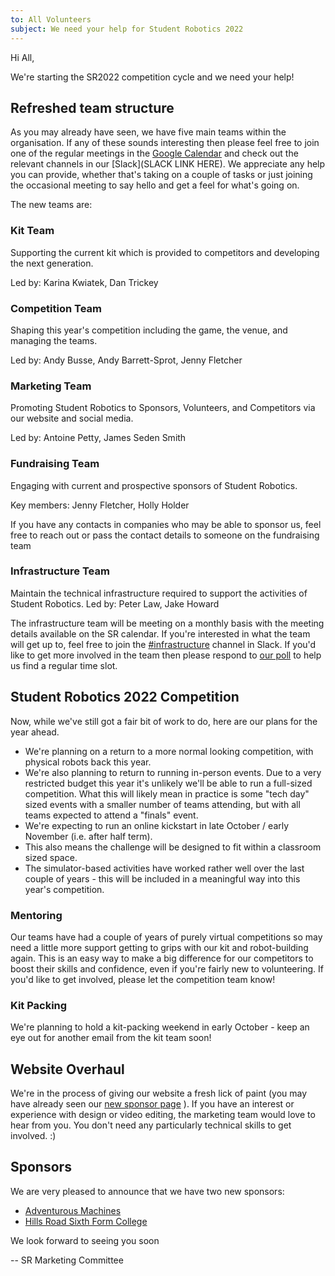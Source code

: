 ```yaml
---
to: All Volunteers
subject: We need your help for Student Robotics 2022
---
```


Hi All,

We're starting the SR2022 competition cycle and we need your help!

## Refreshed team structure

As you may already have seen, we have five main teams within the organisation. If any of these sounds interesting then please feel free to join one of the regular meetings in the [Google Calendar](https://calendar.google.com/calendar/embed?src=studentrobotics.org_oqdjasvpps8smo0d5nte417rak%40group.calendar.google.com&ctz=Europe%2FLondon)
and check out the relevant channels in our [Slack](SLACK LINK HERE).
We appreciate any help you can provide, whether that's taking on a couple of tasks or just joining the occasional meeting to say hello and get a feel for what's going on.

The new teams are:

### Kit Team

Supporting the current kit which is provided to competitors and developing the next generation.

Led by: Karina Kwiatek, Dan Trickey

### Competition Team

Shaping this year's competition including the game, the venue, and managing the teams.

Led by: Andy Busse, Andy Barrett-Sprot, Jenny Fletcher

### Marketing Team

Promoting Student Robotics to Sponsors, Volunteers, and Competitors via our website and social media.

Led by: Antoine Petty, James Seden Smith

### Fundraising Team

Engaging with current and prospective sponsors of Student Robotics.

Key members: Jenny Fletcher, Holly Holder

If you have any contacts in companies who may be able to sponsor us, feel free to reach out or pass the contact details to someone on the fundraising team

### Infrastructure Team

Maintain the technical infrastructure required to support the activities of Student Robotics.
Led by: Peter Law, Jake Howard

The infrastructure team will be meeting on a monthly basis with the meeting details available on the SR calendar. If you're interested in what the team will get up to, feel free to join the [#infrastructure](https://studentrobotics.slack.com/archives/C02BXUAK33M) channel in Slack. If you'd like to get more involved in the team then please respond to [our poll](https://doodle.com/poll/ncivi35z5wxm2qbn) to help us find a regular time slot.

## Student Robotics 2022 Competition

Now, while we've still got a fair bit of work to do, here are our plans for the year ahead.
* We're planning on a return to a more normal looking competition, with physical robots back this year.
* We're also planning to return to running in-person events. Due to a very restricted budget this year it's unlikely we'll be able to run a full-sized competition. What this will likely mean in practice is some "tech day" sized events with a smaller number of teams attending, but with all teams expected to attend a "finals" event.
* We're expecting to run an online kickstart in late October / early November (i.e. after half term).
* This also means the challenge will be designed to fit within a classroom sized space.
* The simulator-based activities have worked rather well over the last couple of years - this will be included in a meaningful way into this year's competition.

### Mentoring

Our teams have had a couple of years of purely virtual competitions so may need a little more support getting to grips with our kit and robot-building again.
This is an easy way to make a big difference for our competitors to boost their skills and confidence, even if you're fairly new to volunteering.
If you'd like to get involved, please let the competition team know!

### Kit Packing

We're planning to hold a kit-packing weekend in early October - keep an eye out for another email from the kit team soon!

## Website Overhaul

We're in the process of giving our website a fresh lick of paint (you may have already seen our [new sponsor page](https://studentrobotics.org/sponsor/?utm_source=volunteer-email&utm_medium=email&utm_campaign=2021-09-25-start-of-comp-cycle) ).
If you have an interest or experience with design or video editing, the marketing team would love to hear from you. You don't need any particularly technical skills to get involved. :)

## Sponsors

We are very pleased to announce that we have two new sponsors:
* [Adventurous Machines](https://adventurousmachines.com/?ref=studentrobotics)
* [Hills Road Sixth Form College](https://www.hillsroad.ac.uk/)


We look forward to seeing you soon

-- SR Marketing Committee
